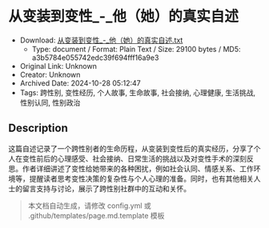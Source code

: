 # 从变装到变性_-_他（她）的真实自述

- Download: [从变装到变性_-_他（她）的真实自述.txt](从变装到变性_-_他（她）的真实自述.txt)
    - Type: document / Format: Plain Text / Size: 29100 bytes / MD5: a3b5784e055742edc39f694fff16a9e3
- Original Link: Unknown
- Creator: Unknown
- Archived Date: 2024-10-28 05:12:47
- Tags: 跨性别, 变性经历, 个人故事, 生命故事, 社会接纳, 心理健康, 生活挑战, 性别认同, 性别政治

## Description

这篇自述记录了一个跨性别者的生命历程，从变装到变性后的真实经历，分享了个人在变性前后的心理感受、社会接纳、日常生活的挑战以及对变性手术的深刻反思。作者详细讲述了变性给她带来的各种困扰，例如社会认同、情感关系、工作环境等，提醒读者思考变性决策的复杂性与个人心理的准备。同时，也有其他相关人士的留言支持与讨论，展示了跨性别社群中的互动和关怀。

> 本文档自动生成，请修改 config.yml 或 .github/templates/page.md.template 模板
